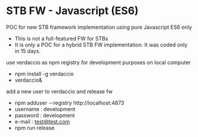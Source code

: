 # STB FW - Javascript (ES6)
POC for new STB framework implementation using pure Javascript ES6 only
- This is not a full-featured FW for STBs 
- It is only a POC for a hybrid STB FW implementation. It was coded only in 15 days.

use verdaccio as npm registry for development purposes on local computer
- npm install -g verdaccio
- verdaccio&

add a new user to verdaccio and release fw
- npm adduser --registry http://localhost:4873
- username : development
- password : development
- e-mail   : test@test.com
- npm run release
